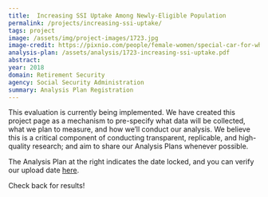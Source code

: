 ```yaml
---
title:  Increasing SSI Uptake Among Newly-Eligible Population
permalink: /projects/increasing-ssi-uptake/
tags: project  
image: /assets/img/project-images/1723.jpg  
image-credit: https://pixnio.com/people/female-women/special-car-for-wheelchair
analysis-plan: /assets/analysis/1723-increasing-ssi-uptake.pdf
abstract: 
year: 2018  
domain: Retirement Security
agency: Social Security Administration
summary: Analysis Plan Registration
---
```

This evaluation is currently being implemented. We have created this project page as a mechanism to pre-specify what data will be collected, what we plan to measure, and how we’ll conduct our analysis. We believe this is a critical component of conducting transparent, replicable, and high-quality research; and aim to share our Analysis Plans whenever possible.

The Analysis Plan at the right indicates the date locked, and you can verify our upload date <a href="https://github.com/gsa-oes/office-of-evaluation-sciences/tree/master/assets/analysis">here</a>. 

Check back for results!
